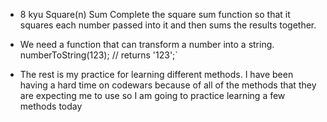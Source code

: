 - 8 kyu
Square(n) Sum
Complete the square sum function so that it squares each number passed into it and then sums the results together.

- We need a function that can transform a number into a string.
numberToString(123); // returns '123';`

- The rest is my practice for learning different methods. I have been having a hard time on codewars because
of all of the methods that they are expecting me to use so I am going to practice learning a few methods today